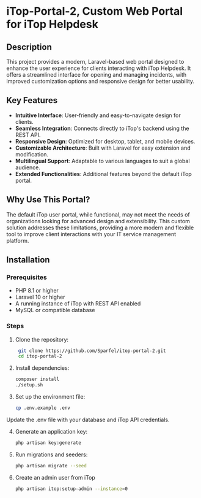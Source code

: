 # iTop-Portal-2, Custom Web Portal for iTop Helpdesk

## Description
This project provides a modern, Laravel-based web portal designed to enhance the user experience for clients interacting with iTop Helpdesk. It offers a streamlined interface for opening and managing incidents, with improved customization options and responsive design for better usability.

## Key Features
- **Intuitive Interface**: User-friendly and easy-to-navigate design for clients.
- **Seamless Integration**: Connects directly to iTop's backend using the REST API.
- **Responsive Design**: Optimized for desktop, tablet, and mobile devices.
- **Customizable Architecture**: Built with Laravel for easy extension and modification.
- **Multilingual Support**: Adaptable to various languages to suit a global audience.
- **Extended Functionalities**: Additional features beyond the default iTop portal.

## Why Use This Portal?
The default iTop user portal, while functional, may not meet the needs of organizations looking for advanced design and extensibility. This custom solution addresses these limitations, providing a more modern and flexible tool to improve client interactions with your IT service management platform.

## Installation

### Prerequisites
- PHP 8.1 or higher
- Laravel 10 or higher
- A running instance of iTop with REST API enabled
- MySQL or compatible database

### Steps
1. Clone the repository:
   ```bash
    git clone https://github.com/Sparfel/itop-portal-2.git
    cd itop-portal-2

2. Install dependencies:
    ```bash
   composer install
   ./setup.sh

3. Set up the environment file:
    ```bash
   cp .env.example .env

Update the .env file with your database and iTop API credentials.

4. Generate an application key:
    ```bash
    php artisan key:generate

5. Run migrations and seeders:
    ```bash
    php artisan migrate --seed
   
6. Create an admin user from iTop
    ```bash
   php artisan itop:setup-admin --instance=0

